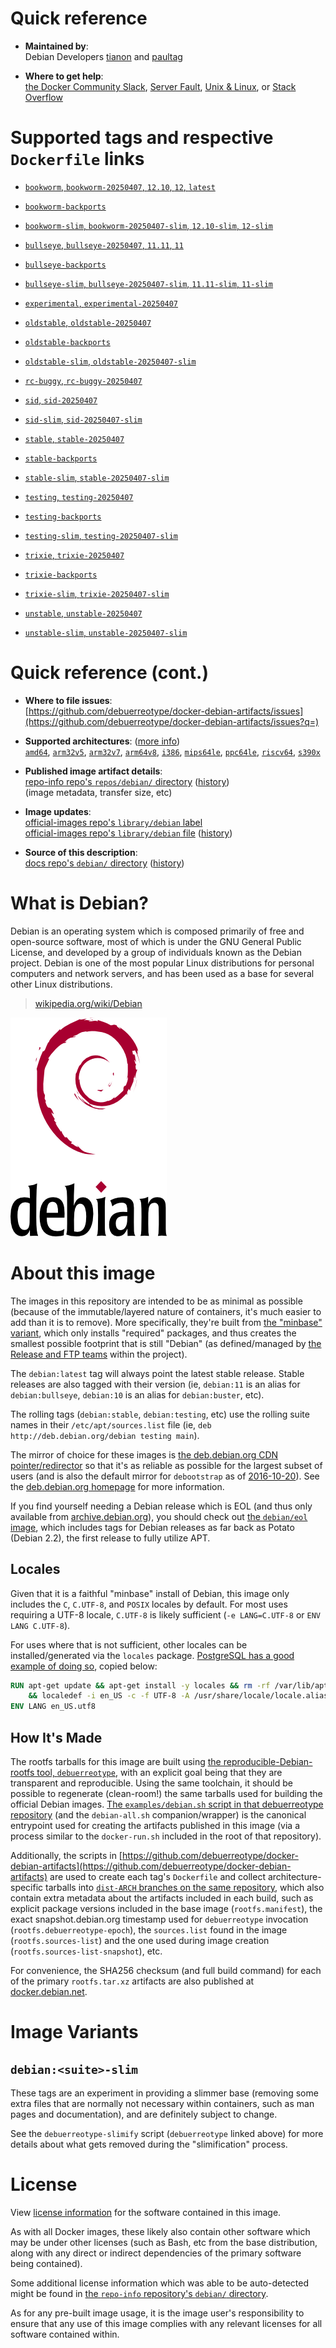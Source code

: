 <!--

********************************************************************************

WARNING:

    DO NOT EDIT "debian/README.md"

    IT IS AUTO-GENERATED

    (from the other files in "debian/" combined with a set of templates)

********************************************************************************

-->

# Quick reference

-	**Maintained by**:  
	Debian Developers [tianon](https://qa.debian.org/developer.php?login=tianon) and [paultag](https://qa.debian.org/developer.php?login=paultag)

-	**Where to get help**:  
	[the Docker Community Slack](https://dockr.ly/comm-slack), [Server Fault](https://serverfault.com/help/on-topic), [Unix & Linux](https://unix.stackexchange.com/help/on-topic), or [Stack Overflow](https://stackoverflow.com/help/on-topic)

# Supported tags and respective `Dockerfile` links

-	[`bookworm`, `bookworm-20250407`, `12.10`, `12`, `latest`](https://github.com/debuerreotype/docker-debian-artifacts/blob/949bf2c69b0888b62fe78dd45d02b74a7ddf64e2/bookworm/oci/index.json)

-	[`bookworm-backports`](https://github.com/debuerreotype/docker-debian-artifacts/blob/949bf2c69b0888b62fe78dd45d02b74a7ddf64e2/bookworm/backports/Dockerfile)

-	[`bookworm-slim`, `bookworm-20250407-slim`, `12.10-slim`, `12-slim`](https://github.com/debuerreotype/docker-debian-artifacts/blob/949bf2c69b0888b62fe78dd45d02b74a7ddf64e2/bookworm/slim/oci/index.json)

-	[`bullseye`, `bullseye-20250407`, `11.11`, `11`](https://github.com/debuerreotype/docker-debian-artifacts/blob/949bf2c69b0888b62fe78dd45d02b74a7ddf64e2/bullseye/oci/index.json)

-	[`bullseye-backports`](https://github.com/debuerreotype/docker-debian-artifacts/blob/949bf2c69b0888b62fe78dd45d02b74a7ddf64e2/bullseye/backports/Dockerfile)

-	[`bullseye-slim`, `bullseye-20250407-slim`, `11.11-slim`, `11-slim`](https://github.com/debuerreotype/docker-debian-artifacts/blob/949bf2c69b0888b62fe78dd45d02b74a7ddf64e2/bullseye/slim/oci/index.json)

-	[`experimental`, `experimental-20250407`](https://github.com/debuerreotype/docker-debian-artifacts/blob/949bf2c69b0888b62fe78dd45d02b74a7ddf64e2/experimental/Dockerfile)

-	[`oldstable`, `oldstable-20250407`](https://github.com/debuerreotype/docker-debian-artifacts/blob/949bf2c69b0888b62fe78dd45d02b74a7ddf64e2/oldstable/oci/index.json)

-	[`oldstable-backports`](https://github.com/debuerreotype/docker-debian-artifacts/blob/949bf2c69b0888b62fe78dd45d02b74a7ddf64e2/oldstable/backports/Dockerfile)

-	[`oldstable-slim`, `oldstable-20250407-slim`](https://github.com/debuerreotype/docker-debian-artifacts/blob/949bf2c69b0888b62fe78dd45d02b74a7ddf64e2/oldstable/slim/oci/index.json)

-	[`rc-buggy`, `rc-buggy-20250407`](https://github.com/debuerreotype/docker-debian-artifacts/blob/949bf2c69b0888b62fe78dd45d02b74a7ddf64e2/rc-buggy/Dockerfile)

-	[`sid`, `sid-20250407`](https://github.com/debuerreotype/docker-debian-artifacts/blob/949bf2c69b0888b62fe78dd45d02b74a7ddf64e2/sid/oci/index.json)

-	[`sid-slim`, `sid-20250407-slim`](https://github.com/debuerreotype/docker-debian-artifacts/blob/949bf2c69b0888b62fe78dd45d02b74a7ddf64e2/sid/slim/oci/index.json)

-	[`stable`, `stable-20250407`](https://github.com/debuerreotype/docker-debian-artifacts/blob/949bf2c69b0888b62fe78dd45d02b74a7ddf64e2/stable/oci/index.json)

-	[`stable-backports`](https://github.com/debuerreotype/docker-debian-artifacts/blob/949bf2c69b0888b62fe78dd45d02b74a7ddf64e2/stable/backports/Dockerfile)

-	[`stable-slim`, `stable-20250407-slim`](https://github.com/debuerreotype/docker-debian-artifacts/blob/949bf2c69b0888b62fe78dd45d02b74a7ddf64e2/stable/slim/oci/index.json)

-	[`testing`, `testing-20250407`](https://github.com/debuerreotype/docker-debian-artifacts/blob/949bf2c69b0888b62fe78dd45d02b74a7ddf64e2/testing/oci/index.json)

-	[`testing-backports`](https://github.com/debuerreotype/docker-debian-artifacts/blob/949bf2c69b0888b62fe78dd45d02b74a7ddf64e2/testing/backports/Dockerfile)

-	[`testing-slim`, `testing-20250407-slim`](https://github.com/debuerreotype/docker-debian-artifacts/blob/949bf2c69b0888b62fe78dd45d02b74a7ddf64e2/testing/slim/oci/index.json)

-	[`trixie`, `trixie-20250407`](https://github.com/debuerreotype/docker-debian-artifacts/blob/949bf2c69b0888b62fe78dd45d02b74a7ddf64e2/trixie/oci/index.json)

-	[`trixie-backports`](https://github.com/debuerreotype/docker-debian-artifacts/blob/949bf2c69b0888b62fe78dd45d02b74a7ddf64e2/trixie/backports/Dockerfile)

-	[`trixie-slim`, `trixie-20250407-slim`](https://github.com/debuerreotype/docker-debian-artifacts/blob/949bf2c69b0888b62fe78dd45d02b74a7ddf64e2/trixie/slim/oci/index.json)

-	[`unstable`, `unstable-20250407`](https://github.com/debuerreotype/docker-debian-artifacts/blob/949bf2c69b0888b62fe78dd45d02b74a7ddf64e2/unstable/oci/index.json)

-	[`unstable-slim`, `unstable-20250407-slim`](https://github.com/debuerreotype/docker-debian-artifacts/blob/949bf2c69b0888b62fe78dd45d02b74a7ddf64e2/unstable/slim/oci/index.json)

# Quick reference (cont.)

-	**Where to file issues**:  
	[https://github.com/debuerreotype/docker-debian-artifacts/issues](https://github.com/debuerreotype/docker-debian-artifacts/issues?q=)

-	**Supported architectures**: ([more info](https://github.com/docker-library/official-images#architectures-other-than-amd64))  
	[`amd64`](https://hub.docker.com/r/amd64/debian/), [`arm32v5`](https://hub.docker.com/r/arm32v5/debian/), [`arm32v7`](https://hub.docker.com/r/arm32v7/debian/), [`arm64v8`](https://hub.docker.com/r/arm64v8/debian/), [`i386`](https://hub.docker.com/r/i386/debian/), [`mips64le`](https://hub.docker.com/r/mips64le/debian/), [`ppc64le`](https://hub.docker.com/r/ppc64le/debian/), [`riscv64`](https://hub.docker.com/r/riscv64/debian/), [`s390x`](https://hub.docker.com/r/s390x/debian/)

-	**Published image artifact details**:  
	[repo-info repo's `repos/debian/` directory](https://github.com/docker-library/repo-info/blob/master/repos/debian) ([history](https://github.com/docker-library/repo-info/commits/master/repos/debian))  
	(image metadata, transfer size, etc)

-	**Image updates**:  
	[official-images repo's `library/debian` label](https://github.com/docker-library/official-images/issues?q=label%3Alibrary%2Fdebian)  
	[official-images repo's `library/debian` file](https://github.com/docker-library/official-images/blob/master/library/debian) ([history](https://github.com/docker-library/official-images/commits/master/library/debian))

-	**Source of this description**:  
	[docs repo's `debian/` directory](https://github.com/docker-library/docs/tree/master/debian) ([history](https://github.com/docker-library/docs/commits/master/debian))

# What is Debian?

Debian is an operating system which is composed primarily of free and open-source software, most of which is under the GNU General Public License, and developed by a group of individuals known as the Debian project. Debian is one of the most popular Linux distributions for personal computers and network servers, and has been used as a base for several other Linux distributions.

> [wikipedia.org/wiki/Debian](https://en.wikipedia.org/wiki/Debian)

![logo](https://raw.githubusercontent.com/docker-library/docs/b449be7df57e9ed9086bb5821bfb5d6cdc5d67a4/debian/logo.png)

# About this image

The images in this repository are intended to be as minimal as possible (because of the immutable/layered nature of containers, it's much easier to add than it is to remove). More specifically, they're built from [the "minbase" variant](https://manpages.debian.org/stable/debootstrap/debootstrap.8.en.html#variant=minbase_buildd_fakechroot), which only installs "required" packages, and thus creates the smallest possible footprint that is still "Debian" (as defined/managed by [the Release and FTP teams](https://www.debian.org/intro/organization#distribution) within the project).

The `debian:latest` tag will always point the latest stable release. Stable releases are also tagged with their version (ie, `debian:11` is an alias for `debian:bullseye`, `debian:10` is an alias for `debian:buster`, etc).

The rolling tags (`debian:stable`, `debian:testing`, etc) use the rolling suite names in their `/etc/apt/sources.list` file (ie, `deb http://deb.debian.org/debian testing main`).

The mirror of choice for these images is [the deb.debian.org CDN pointer/redirector](https://deb.debian.org) so that it's as reliable as possible for the largest subset of users (and is also the default mirror for `debootstrap` as of [2016-10-20](https://anonscm.debian.org/cgit/d-i/debootstrap.git/commit/?id=9e8bc60ad1ccf3a25ce7890526b70059f3e770de)). See the [deb.debian.org homepage](https://deb.debian.org) for more information.

If you find yourself needing a Debian release which is EOL (and thus only available from [archive.debian.org](http://archive.debian.org)), you should check out [the `debian/eol` image](https://hub.docker.com/r/debian/eol/), which includes tags for Debian releases as far back as Potato (Debian 2.2), the first release to fully utilize APT.

## Locales

Given that it is a faithful "minbase" install of Debian, this image only includes the `C`, `C.UTF-8`, and `POSIX` locales by default. For most uses requiring a UTF-8 locale, `C.UTF-8` is likely sufficient (`-e LANG=C.UTF-8` or `ENV LANG C.UTF-8`).

For uses where that is not sufficient, other locales can be installed/generated via the `locales` package. [PostgreSQL has a good example of doing so](https://github.com/docker-library/postgres/blob/69bc540ecfffecce72d49fa7e4a46680350037f9/9.6/Dockerfile#L21-L24), copied below:

```dockerfile
RUN apt-get update && apt-get install -y locales && rm -rf /var/lib/apt/lists/* \
	&& localedef -i en_US -c -f UTF-8 -A /usr/share/locale/locale.alias en_US.UTF-8
ENV LANG en_US.utf8
```

## How It's Made

The rootfs tarballs for this image are built using [the reproducible-Debian-rootfs tool, `debuerreotype`](https://github.com/debuerreotype/debuerreotype), with an explicit goal being that they are transparent and reproducible. Using the same toolchain, it should be possible to regenerate (clean-room!) the same tarballs used for building the official Debian images. [The `examples/debian.sh` script in that debuerreotype repository](https://github.com/debuerreotype/debuerreotype/blob/master/examples/debian.sh) (and the `debian-all.sh` companion/wrapper) is the canonical entrypoint used for creating the artifacts published in this image (via a process similar to the `docker-run.sh` included in the root of that repository).

Additionally, the scripts in [https://github.com/debuerreotype/docker-debian-artifacts](https://github.com/debuerreotype/docker-debian-artifacts) are used to create each tag's `Dockerfile` and collect architecture-specific tarballs into [`dist-ARCH` branches on the same repository](https://github.com/debuerreotype/docker-debian-artifacts/branches), which also contain extra metadata about the artifacts included in each build, such as explicit package versions included in the base image (`rootfs.manifest`), the exact snapshot.debian.org timestamp used for `debuerreotype` invocation (`rootfs.debuerreotype-epoch`), the `sources.list` found in the image (`rootfs.sources-list`) and the one used during image creation (`rootfs.sources-list-snapshot`), etc.

For convenience, the SHA256 checksum (and full build command) for each of the primary `rootfs.tar.xz` artifacts are also published at [docker.debian.net](https://docker.debian.net/).

# Image Variants

## `debian:<suite>-slim`

These tags are an experiment in providing a slimmer base (removing some extra files that are normally not necessary within containers, such as man pages and documentation), and are definitely subject to change.

See the `debuerreotype-slimify` script (`debuerreotype` linked above) for more details about what gets removed during the "slimification" process.

# License

View [license information](https://www.debian.org/social_contract#guidelines) for the software contained in this image.

As with all Docker images, these likely also contain other software which may be under other licenses (such as Bash, etc from the base distribution, along with any direct or indirect dependencies of the primary software being contained).

Some additional license information which was able to be auto-detected might be found in [the `repo-info` repository's `debian/` directory](https://github.com/docker-library/repo-info/tree/master/repos/debian).

As for any pre-built image usage, it is the image user's responsibility to ensure that any use of this image complies with any relevant licenses for all software contained within.
